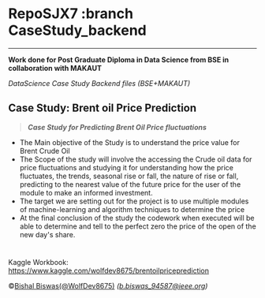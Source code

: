 # RepoSJX7 :branch CaseStudy_backend
---
__Work done for Post Graduate Diploma in Data Science from BSE in collaboration with MAKAUT__

*DataScience Case Study Backend files (BSE+MAKAUT)*
## Case Study: Brent oil Price Prediction
> __*Case Study for Predicting Brent Oil Price fluctuations*__ 

* The Main objective of the Study is to understand the price value for Brent Crude Oil 
* The Scope of the study will involve the accessing the Crude oil data for price fluctuations and studying it for understanding how the price fluctuates, the trends,
seasonal rise or fall, the nature of rise or fall, predicting to the nearest value of the future price for the user of the module to make an informed investment.
* The target we are setting out for the project is to use multiple modules of machine-learning and algorithm techniques to determine the price
* At the final conclusion of the study the codework when executed will be able to determine and tell to the perfect zero the price of the open of the new day's share.

#
Kaggle Workbook: https://www.kaggle.com/wolfdev8675/brentoilpriceprediction

&copy;[Bishal Biswas(@WolfDev8675)](https://github.com/WolfDev8675)
_(b.biswas_94587@ieee.org)_
